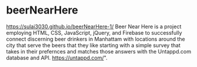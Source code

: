 # beerNearHere
https://sulai3030.github.io/beerNearHere-1/
Beer Near Here is a project employing HTML, CSS, JavaScript, jQuery, and Firebase to successfully connect discerning beer drinkers in Manhattam with locations around the city that serve the beers that they like starting with a simple survey that takes in their prefernces and matches those answers with the Untappd.com database and API. https://untappd.com/".
